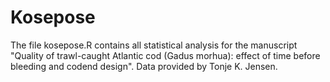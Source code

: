 # Kosepose

The file kosepose.R contains all statistical analysis for the manuscript "Quality of trawl-caught Atlantic cod (Gadus morhua): effect of time before bleeding and codend design". 
Data provided by Tonje K. Jensen.

